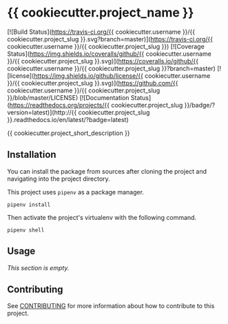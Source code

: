 # {{ cookiecutter.project_name }}

[![Build Status](https://travis-ci.org/{{ cookiecutter.username }}/{{ cookiecutter.project_slug }}.svg?branch=master)](https://travis-ci.org/{{ cookiecutter.username }}/{{ cookiecutter.project_slug }})
[![Coverage Status](https://img.shields.io/coveralls/github/{{ cookiecutter.username }}/{{ cookiecutter.project_slug }}.svg)](https://coveralls.io/github/{{ cookiecutter.username }}/{{ cookiecutter.project_slug }}?branch=master)
[![license](https://img.shields.io/github/license/{{ cookiecutter.username }}/{{ cookiecutter.project_slug }}.svg)](https://github.com/{{ cookiecutter.username }}/{{ cookiecutter.project_slug }}/blob/master/LICENSE)
[![Documentation Status](https://readthedocs.org/projects/{{ cookiecutter.project_slug }}/badge/?version=latest)](http://{{ cookiecutter.project_slug }}.readthedocs.io/en/latest/?badge=latest)

{{ cookiecutter.project_short_description }}

## Installation

You can install the package from sources after cloning the project and navigating into the project directory.

This project uses `pipenv` as a package manager.

```
pipenv install
```

Then activate the project's virtualenv with the following command.

```
pipenv shell
```

## Usage

*This section is empty.*

## Contributing

See [CONTRIBUTING](CONTRIBUTING.md) for more information about how to contribute to this project.

